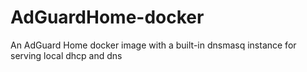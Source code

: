 # AdGuardHome-docker
An AdGuard Home docker image with a built-in dnsmasq instance for serving local dhcp and dns
